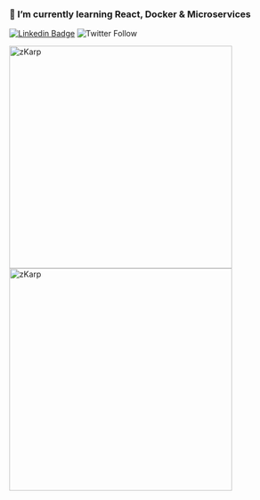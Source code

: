 ### 🌱 I’m currently learning React, Docker & Microservices
[![Linkedin Badge](https://img.shields.io/badge/-Zachary%20Karpinski-0072b1?style=flat&logo=Linkedin&logoColor=white&link=https://www.linkedin.com/in/zacharykarpinski/)](https://linkedin.com/in/zacharykarpinski/) 
![Twitter Follow](https://img.shields.io/twitter/follow/zkarpinski?style=social)

<div><img align="left" src="https://github-readme-stats.vercel.app/api/top-langs/?username=zKarp&layout=compact&hide=html&theme=dark" alt="zKarp" width="400" /></div>

<div>&nbsp;<img align="center" src="https://github-readme-stats.vercel.app/api?username=zKarp&layout=compact&show_icons=true&theme=dark" alt="zKarp"  width="400" /></div>

<!--
**zKarp/zKarp** is a ✨ _special_ ✨ repository because its `README.md` (this file) appears on your GitHub profile.

Here are some ideas to get you started:

- 🔭 I’m currently working on ...
- 🌱 I’m currently learning ...
- 👯 I’m looking to collaborate on ...
- 🤔 I’m looking for help with ...
- 💬 Ask me about ...
- 📫 How to reach me: ...
- 😄 Pronouns: ...
- ⚡ Fun fact: ...
-->
